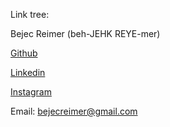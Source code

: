 Link tree:

Bejec Reimer (beh-JEHK REYE-mer)

[Github](https://github.com/Bejec)

[Linkedin](https://www.linkedin.com/in/bejecreimer/)

[Instagram](https://www.instagram.com/mrb1ue/)

Email: bejecreimer@gmail.com

